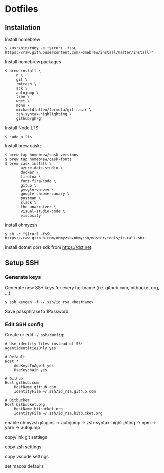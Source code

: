 # Dotfiles

## Installation
Install homebrew
```    
$ /usr/bin/ruby -e "$(curl -fsSL https://raw.githubusercontent.com/Homebrew/install/master/install)"
```

Install homebrew packages
```
$ brew install \
     n \
     git \
     rmtrash \
     ack \
     autojump \
     tree \
     wget \
     mono \
     michaeldfallen/formula/git-radar \
     zsh-syntax-highlighting \
     github/gh/gh
```

Install Node LTS 
```
$ sudo n lts
```

Install brew casks
```
$ brew tap homebrew/cask-versions
$ brew tap homebrew/cask-fonts
$ brew cask install \
       azure-data-studio \
       docker \
       firefox \
       font-fira-code \
       gitup \
       google-chrome \
       google-chrome-canary \
       postman \
       slack \
       the-unarchiver \
       visual-studio-code \
       viscosity
```

install ohmyzsh
```
$ sh -c "$(curl -fsSL https://raw.github.com/ohmyzsh/ohmyzsh/master/tools/install.sh)"
```

Install dotnet core sdk from https://dot.net.

## Setup SSH
### Generate keys
Generate new SSH keys for every hostname (i.e. github.com, bitbucket.org, ...):
```
$ ssh_keygen -f ~/.ssh/id_rsa.<hostname>
```
Save passphrase to 1Password.

### Edit SSH config
Create or edit `~/.ssh/config`:
```
# Use identity files instead of SSH
agentIdentitiesOnly yes

# Default
Host * 
    AddKeysToAgent yes 
    UseKeychain yes

# Github
Host github.com 
    HostName github.com 
    IdentityFile ~/.ssh/id_rsa.github.com

# Bitbucket
Host bitbucket.org
    HostName bitbucket.org
    IdentityFile ~/.ssh/id_rsa.bitbucket.org

```

enable ohmyzsh plugins
  -> autojump
  -> zsh-syntax-highlighting
  -> npm
  -> yarn
  -> autojump


copy/link git settings

copy zsh settings

copy vscode settings

set macos defaults
